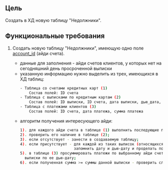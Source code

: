 ## Цель
Создать в ХД новую таблицу "Недолжники".

## Функциональные требования
1. Создать новую таблицу "Недолжники", имеющую одно поле <a href="#">account_id</a> (айди счета). 

   - данные для заполнения - айди счетов клиентов, у которых нет на сегодняшний день просроченной выписки
   - указанную информацию нужно выделить из трех, имеющихся в ХД таблиц:
     ```sh
     - Таблица со счетами кредитных карт (1)
         Состав полей: ID счета
     - Таблица с выписками по кредитным картам (2)
         Состав полей: ID выписки, ID счета, дата выписки, дью_дата, сумма выписки
     - Таблица с платежами клиентов (3)
         Состав полей: ID счета, дата платежа, сумма платежа
     ```
   - алгоритм получения интересующего айди:
     ```sh
     1). для каждого айди счета в таблице (1) выполнить последующие пункты; 
     2). проверить его наличие в таблице (2);
     3). если отсутствует - занести в создаваемую таблицу; 
     4). если присутствует - для каждой из таких выписок (относящихся к выбранному айди)
                             запомнить дату и дью-дату и проделать последующие пункты;
     5). в таблице (3) просуммировать платежи по выбранному айди счета в период с даты рассмотренной 
       выписки по ее дью-дату;
     6). если полученная сумма >= суммы данной выписки - проверить следующую выписку в таблице (2).
     ```
